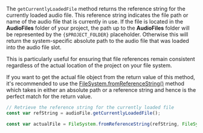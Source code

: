 The `getCurrentlyLoadedFile` method returns the reference string for the currently loaded audio file. This reference string indicates the file path or name of the audio file that is currently in use. If the file is located in the **AudioFiles** folder of your project, the path up to the **AudioFiles** folder will be represented by the `{$PROJECT_FOLDER}` placeholder. Otherwise this will return the system-specific absolute path to the audio file that was loaded into the audio file slot.

This is particularly useful for ensuring that file references remain consistent regardless of the actual location of the project on your file system.

If you want to get the actual file object from the return value of this method, it's recommended to use the [FileSystem.fromReferenceString()](/scripting/scripting-api/filesystem#fromreferencestring) method which takes in either an absolute path or a reference string and hence is the perfect match for the return value.

```javascript
// Retrieve the reference string for the currently loaded file
const var refString = audioFile.getCurrentlyLoadedFile();

const var actualFile = FileSystem.fromReferenceString(refString, FileSystem.AudioFiles);
```